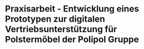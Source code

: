 # Praxisarbeit - Entwicklung eines Prototypen zur digitalen Vertriebsunterstützung für Polstermöbel der Polipol Gruppe